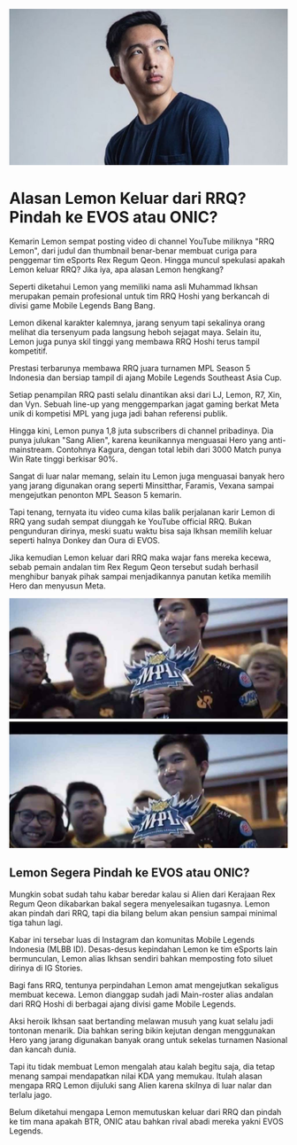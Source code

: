
![lemon](images/lemon.jpg)
# Alasan Lemon Keluar dari RRQ? Pindah ke EVOS atau ONIC?

Kemarin Lemon sempat posting video di channel YouTube miliknya "RRQ Lemon", dari judul dan thumbnail benar-benar membuat curiga para penggemar tim eSports Rex Regum Qeon. Hingga muncul spekulasi apakah Lemon keluar RRQ? Jika iya, apa alasan Lemon hengkang?

Seperti diketahui Lemon yang memiliki nama asli Muhammad Ikhsan merupakan pemain profesional untuk tim RRQ Hoshi yang berkancah di divisi game Mobile Legends Bang Bang.

Lemon dikenal karakter kalemnya, jarang senyum tapi sekalinya orang melihat dia tersenyum pada langsung heboh sejagat maya. Selain itu, Lemon juga punya skil tinggi yang membawa RRQ Hoshi terus tampil kompetitif.

Prestasi terbarunya membawa RRQ juara turnamen MPL Season 5 Indonesia dan bersiap tampil di ajang Mobile Legends Southeast Asia Cup.

Setiap penampilan RRQ pasti selalu dinantikan aksi dari LJ, Lemon, R7, Xin, dan Vyn. Sebuah line-up yang menggemparkan jagat gaming berkat Meta unik di kompetisi MPL yang juga jadi bahan referensi publik.

Hingga kini, Lemon punya 1,8 juta subscribers di channel pribadinya. Dia punya julukan "Sang Alien", karena keunikannya menguasai Hero yang anti-mainstream. Contohnya Kagura, dengan total lebih dari 3000 Match punya Win Rate tinggi berkisar 90%.

Sangat di luar nalar memang, selain itu Lemon juga menguasai banyak hero yang jarang digunakan orang seperti Minsitthar, Faramis, Vexana sampai mengejutkan penonton MPL Season 5 kemarin.

Tapi tenang, ternyata itu video cuma kilas balik perjalanan karir Lemon di RRQ yang sudah sempat diunggah ke YouTube official RRQ. Bukan pengunduran dirinya, meski suatu waktu bisa saja Ikhsan memilih keluar seperti halnya Donkey dan Oura di EVOS.

Jika kemudian Lemon keluar dari RRQ maka wajar fans mereka kecewa, sebab pemain andalan tim Rex Regum Qeon tersebut sudah berhasil menghibur banyak pihak sampai menjadikannya panutan ketika memilih Hero dan menyusun Meta.

![lemon2](images/lemon2.jpg)
## Lemon Segera Pindah ke EVOS atau ONIC? 

Mungkin sobat sudah tahu kabar beredar kalau si Alien dari Kerajaan Rex Regum Qeon dikabarkan bakal segera menyelesaikan tugasnya. Lemon akan pindah dari RRQ, tapi dia bilang belum akan pensiun sampai minimal tiga tahun lagi.

Kabar ini tersebar luas di Instagram dan komunitas Mobile Legends Indonesia (MLBB ID). Desas-desus kepindahan Lemon ke tim eSports lain bermunculan, Lemon alias Ikhsan sendiri bahkan memposting foto siluet dirinya di IG Stories.

Bagi fans RRQ, tentunya perpindahan Lemon amat mengejutkan sekaligus membuat kecewa. Lemon dianggap sudah jadi Main-roster alias andalan dari RRQ Hoshi di berbagai ajang divisi game Mobile Legends.

Aksi heroik Ikhsan saat bertanding melawan musuh yang kuat selalu jadi tontonan menarik. Dia bahkan sering bikin kejutan dengan menggunakan Hero yang jarang digunakan banyak orang untuk sekelas turnamen Nasional dan kancah dunia.

Tapi itu tidak membuat Lemon mengalah atau kalah begitu saja, dia tetap menang sampai mendapatkan nilai KDA yang memukau. Itulah alasan mengapa RRQ Lemon dijuluki sang Alien karena skilnya di luar nalar dan terlalu jago.

Belum diketahui mengapa Lemon memutuskan keluar dari RRQ dan pindah ke tim mana apakah BTR, ONIC atau bahkan rival abadi mereka yakni EVOS Legends.